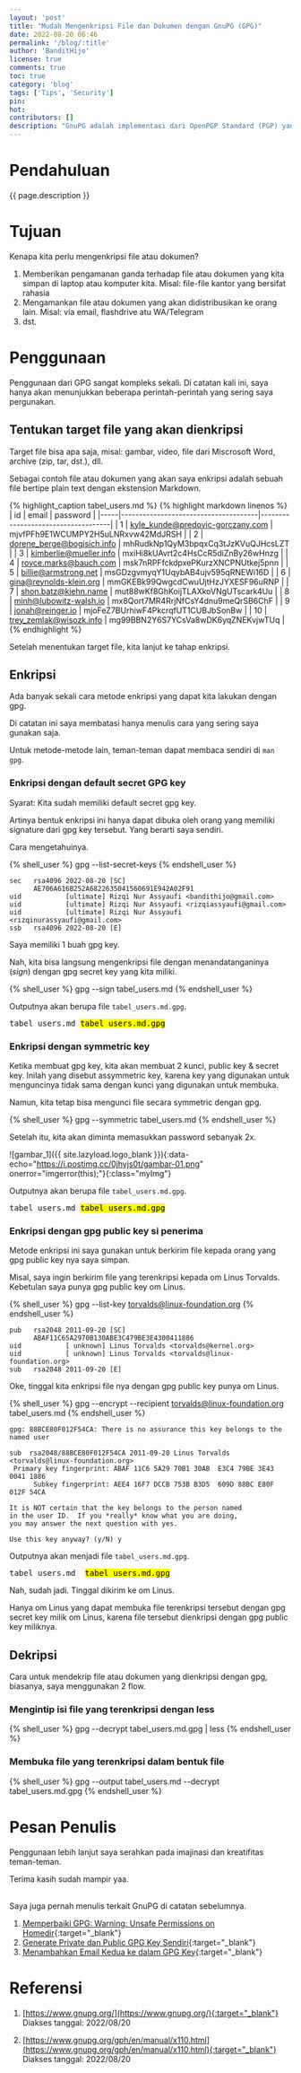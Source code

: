 ```yaml
---
layout: 'post'
title: "Mudah Mengenkripsi File dan Dokumen dengan GnuPG (GPG)"
date: 2022-08-20 06:46
permalink: '/blog/:title'
author: 'BanditHijo'
license: true
comments: true
toc: true
category: 'blog'
tags: ['Tips', 'Security']
pin:
hot:
contributors: []
description: "GnuPG adalah implementasi dari OpenPGP Standard (PGP) yang juga dikenal dengan nama GPG, yang dapat kita gunakan untuk melakukan enkripsi dan menandatangani data. Kita akan menggunakan GnuPG untuk mengenkripsi file atau dokumen."
---
```


# Pendahuluan

{{ page.description }}

# Tujuan

Kenapa kita perlu mengenkripsi file atau dokumen?

1. Memberikan pengamanan ganda terhadap file atau dokumen yang kita simpan di laptop atau komputer kita. Misal: file-file kantor yang bersifat rahasia
1. Mengamankan file atau dokumen yang akan didistribusikan ke orang lain. Misal: via email, flashdrive atu WA/Telegram
1. dst.

# Penggunaan

Penggunaan dari GPG sangat kompleks sekali. Di catatan kali ini, saya hanya akan menunjukkan beberapa perintah-perintah yang sering saya pergunakan.

## Tentukan target file yang akan dienkripsi

Target file bisa apa saja, misal: gambar, video, file dari Miscrosoft Word, archive (zip, tar, dst.), dll.

Sebagai contoh file atau dokumen yang akan saya enkripsi adalah sebuah file bertipe plain text dengan ekstension Markdown.

{% highlight_caption tabel_users.md %}
{% highlight markdown linenos %}
| id  | email                                | password                           |
|-----|--------------------------------------|------------------------------------|
| 1   | kyle_kunde@predovic-gorczany.com     | mjvfPFh9E1WCUMPY2H5uLNRxvw42MdJRSH |
| 2   | dorene_berge@bogisich.info           | mhRudkNp1QyM3bpqxCq3tJzKVuQJHcsLZT |
| 3   | kimberlie@mueller.info               | mxiHi8kUAvrt2c4HsCcR5diZnBy26wHnzg |
| 4   | royce.marks@bauch.com                | msk7nRPFfckdpxePKurzXNCPNUtkej5pnn |
| 5   | billie@armstrong.net                 | msGDzgvmyqY1UqybAB4ujv595qRNEWi16D |
| 6   | gina@reynolds-klein.org              | mmGKEBk99QwgcdCwuUjtHzJYXESF96uRNP |
| 7   | shon.batz@kiehn.name                 | mut88wKf8GhKoijTLAXkoVNgUTscark4Uu |
| 8   | minh@lubowitz-walsh.io               | mx8Qort7MR4RrjNfCsY4dnu9meQrSB6ChF |
| 9   | jonah@reinger.io                     | mjoFeZ7BUrhiwF4PkcrqfUT1CUBJbSonBw |
| 10  | trey_zemlak@wisozk.info              | mg99BBN2Y6S7YCsVa8wDK6yqZNEKvjwTUq |
{% endhighlight %}

Setelah menentukan target file, kita lanjut ke tahap enkripsi.

## Enkripsi

Ada banyak sekali cara metode enkripsi yang dapat kita lakukan dengan gpg.

Di catatan ini saya membatasi hanya menulis cara yang sering saya gunakan saja.

Untuk metode-metode lain, teman-teman dapat membaca sendiri di `man gpg`.

### Enkripsi dengan default secret GPG key

Syarat: Kita sudah memiliki default secret gpg key.

Artinya bentuk enkripsi ini hanya dapat dibuka oleh orang yang memiliki signature dari gpg key tersebut. Yang berarti saya sendiri.

Cara mengetahuinya.

{% shell_user %}
gpg --list-secret-keys
{% endshell_user %}

```
sec   rsa4096 2022-08-20 [SC]
      AE706A616B252A6822635041560691E942A02F91
uid           [ultimate] Rizqi Nur Assyaufi <bandithijo@gmail.com>
uid           [ultimate] Rizqi Nur Assyaufi <rizqiassyaufi@gmail.com>
uid           [ultimate] Rizqi Nur Assyaufi <rizqinurassyaufi@gmail.com>
ssb   rsa4096 2022-08-20 [E]
```

Saya memiliki 1 buah gpg key.

Nah, kita bisa langsung mengenkripsi file dengan menandatanganinya (*sign*) dengan gpg secret key yang kita miliki.

{% shell_user %}
gpg --sign tabel_users.md
{% endshell_user %}

Outputnya akan berupa file `tabel_users.md.gpg`.

<pre>
tabel_users.md <mark>tabel_users.md.gpg</mark>
</pre>

### Enkripsi dengan symmetric key

Ketika membuat gpg key, kita akan membuat 2 kunci, public key & secret key. Inilah yang disebut assymmetric key, karena key yang digunakan untuk menguncinya tidak sama dengan kunci yang digunakan untuk membuka.

Namun, kita tetap bisa mengunci file secara symmetric dengan gpg.

{% shell_user %}
gpg --symmetric tabel_users.md
{% endshell_user %}

Setelah itu, kita akan diminta memasukkan password sebanyak 2x.

![gambar_1]({{ site.lazyload.logo_blank }}){:data-echo="https://i.postimg.cc/0jhyjs0t/gambar-01.png" onerror="imgerror(this);"}{:class="myImg"}

Outputnya akan berupa file `tabel_users.md.gpg`.

<pre>
tabel_users.md <mark>tabel_users.md.gpg</mark>
</pre>

### Enkripsi dengan gpg public key si penerima

Metode enkripsi ini saya gunakan untuk berkirim file kepada orang yang gpg public key nya saya simpan.

Misal, saya ingin berkirim file yang terenkripsi kepada om Linus Torvalds. Kebetulan saya punya gpg public key om Linus.

{% shell_user %}
gpg --list-key torvalds@linux-foundation.org
{% endshell_user %}

```
pub   rsa2048 2011-09-20 [SC]
      ABAF11C65A2970B130ABE3C479BE3E4300411886
uid           [ unknown] Linus Torvalds <torvalds@kernel.org>
uid           [ unknown] Linus Torvalds <torvalds@linux-foundation.org>
sub   rsa2048 2011-09-20 [E]
```

Oke, tinggal kita enkripsi file nya dengan gpg public key punya om Linus.

{% shell_user %}
gpg --encrypt --recipient torvalds@linux-foundation.org tabel_users.md
{% endshell_user %}

```
gpg: 88BCE80F012F54CA: There is no assurance this key belongs to the named user

sub  rsa2048/88BCE80F012F54CA 2011-09-20 Linus Torvalds <torvalds@linux-foundation.org>
 Primary key fingerprint: ABAF 11C6 5A29 70B1 30AB  E3C4 79BE 3E43 0041 1886
      Subkey fingerprint: AEE4 16F7 DCCB 753B B3D5  609D 88BC E80F 012F 54CA

It is NOT certain that the key belongs to the person named
in the user ID.  If you *really* know what you are doing,
you may answer the next question with yes.

Use this key anyway? (y/N) y
```

Outputnya akan menjadi file `tabel_users.md.gpg`.

<pre>
tabel_users.md  <mark>tabel_users.md.gpg</mark>
</pre>

Nah, sudah jadi. Tinggal dikirim ke om Linus.

Hanya om Linus yang dapat membuka file terenkripsi tersebut dengan gpg secret key milik om Linus, karena file tersebut dienkripsi dengan gpg public key miliknya.


## Dekripsi

Cara untuk mendekrip file atau dokumen yang dienkripsi dengan gpg, biasanya, saya menggunakan 2 flow.

### Mengintip isi file yang terenkripsi dengan less

{% shell_user %}
gpg --decrypt tabel_users.md.gpg | less
{% endshell_user %}

### Membuka file yang terenkripsi dalam bentuk file

{% shell_user %}
gpg --output tabel_users.md --decrypt tabel_users.md.gpg
{% endshell_user %}


# Pesan Penulis

Penggunaan lebih lanjut saya serahkan pada imajinasi dan kreatifitas teman-teman.

Terima kasih sudah mampir yaa.

<br>
Saya juga pernah menulis terkait GnuPG di catatan sebelumnya.

1. [Memperbaiki GPG: Warning: Unsafe Permissions on Homedir](/blog/memperbaiki-gpg-permissions-on-homedir){:target="_blank"}
1. [Generate Private dan Public GPG Key Sendiri](/blog/generate-gpg-key){:target="_blank"}
1. [Menambahkan Email Kedua ke dalam GPG Key](/blog/menambahkan-email-lain-kedalam-gpgkey){:target="_blank"}

# Referensi

1. [https://www.gnupg.org/](https://www.gnupg.org/){:target="_blank"}
<br>Diakses tanggal: 2022/08/20

1. [https://www.gnupg.org/gph/en/manual/x110.html](https://www.gnupg.org/gph/en/manual/x110.html){:target="_blank"}
<br>Diakses tanggal: 2022/08/20
